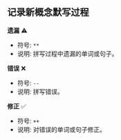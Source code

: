 ## 记录新概念默写过程

**遗漏** :warning:

- 符号: ` ** `
- 说明: 拼写过程中遗漏的单词或句子。

**错误** :x:

- 符号: ` -- `
- 说明: 拼写错误。

**修正** :white_check_mark:

- 符号: ` ++ `
- 说明: 对错误的单词或句子修正。


